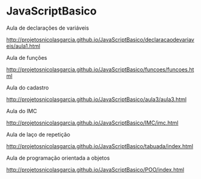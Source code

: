 # JavaScriptBasico

Aula de declarações de variáveis

http://projetosnicolasgarcia.github.io/JavaScriptBasico/declaracaodevariaveis/aula1.html

Aula de funções

http://projetosnicolasgarcia.github.io/JavaScriptBasico/funcoes/funcoes.html

Aula do cadastro

http://projetosnicolasgarcia.github.io/JavaScriptBasico/aula3/aula3.html

Aula do IMC

http://projetosnicolasgarcia.github.io/JavaScriptBasico/IMC/imc.html

Aula de laço de repetição

http://projetosnicolasgarcia.github.io/JavaScriptBasico/tabuada/index.html

Aula de programação orientada a objetos

http://projetosnicolasgarcia.github.io/JavaScriptBasico/POO/index.html
